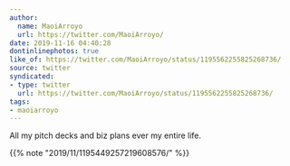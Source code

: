 ```yaml
---
author:
  name: MaoiArroyo
  url: https://twitter.com/MaoiArroyo/
date: 2019-11-16 04:40:28
dontinlinephotos: true
like_of: https://twitter.com/MaoiArroyo/status/1195562255825268736/
source: twitter
syndicated:
- type: twitter
  url: https://twitter.com/MaoiArroyo/status/1195562255825268736/
tags:
- maoiarroyo
---
```


All my pitch decks and biz plans ever my entire life. 

{{% note "2019/11/1195449257219608576/" %}}